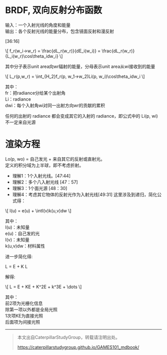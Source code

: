 # BRDF, 双向反射分布函数

输入：一个入射光线的角度和能量  
输出：各个反射光线的能量分布，包含镜面反射和漫反射

[36:16]

\\[
f_r(w_i->w_r) = \frac{dL_r(w_r)}{dE_i(w_i)} = \frac{dL_r(w_r)}{L_i(w_r)\cos\theta_idw_i}
\\]

其中分子表示unit area向wr辐射的能量，分母表示unit area从wi接收到的能量

\\[
L_r(p,w_r) = \int_{H_2}f_r(p, w_1->w_2)Li(p, w_i)\cos\theta_idw_i
\\]

其中：   
fr：把radiance分给某个出射角  
Li：radiance  
dwi：每个入射角wi对同一出射方向wr的贡献的累积

任何的出射的 radiance 都会变成其它的入射的 radiance，即公式中的 Li(p, wi)不一定来自光源

# 渲染方程

Lo(p, wo) = 自己发光 + 来自其它的反射或直射光。  
定义的积分域为上半球，即不考虑折射。

- 理解1：1个入射光线。[47:44]
- 理解2：多个八入射光线 [47：57]
- 理解3：1个面光源 [48：30]
- 理解4：考虑其它物体的反射光作为入射光线[49:31]
这里涉及到递归，简化公式得：  

\\[
I(u) = e(u) + \intI(v)k(u,v)dw
\\]

其中：  
I(u)：未知量  
e(u)：自己发的光  
I(v)：未知量  
k(u,v)dw：材料属性

进一步简化得:

L = E + K L 

解得:

\\[
L = E + KE + K^2E + k^3E + \dots
\\]

其中：  
前2项为光栅化信息  
除第一项以外都是全局光照  
1次项KE为直接光照  
后面项为间接光照  

------------------------------

> 本文出自CaterpillarStudyGroup，转载请注明出处。
>
> https://caterpillarstudygroup.github.io/GAMES101_mdbook/